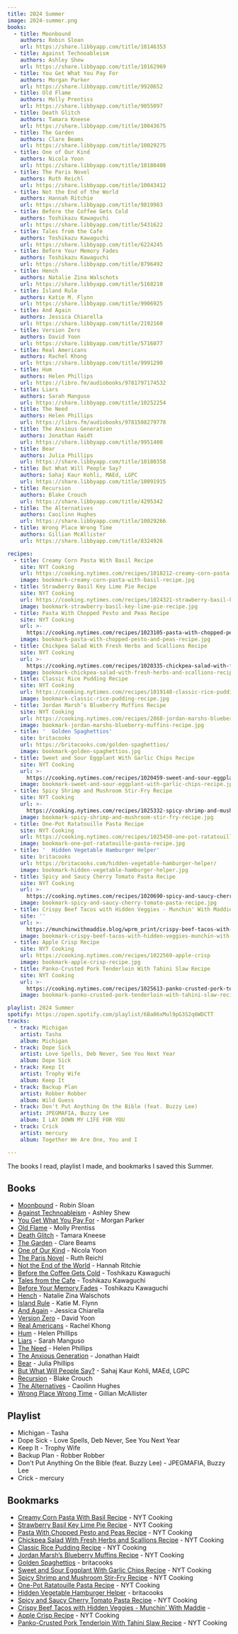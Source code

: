 ```yaml
---
title: 2024 Summer
image: 2024-summer.png
books:
  - title: Moonbound
    authors: Robin Sloan
    url: https://share.libbyapp.com/title/10146353
  - title: Against Technoableism
    authors: Ashley Shew
    url: https://share.libbyapp.com/title/10162969
  - title: You Get What You Pay For
    authors: Morgan Parker
    url: https://share.libbyapp.com/title/9920652
  - title: Old Flame
    authors: Molly Prentiss
    url: https://share.libbyapp.com/title/9055097
  - title: Death Glitch
    authors: Tamara Kneese
    url: https://share.libbyapp.com/title/10043675
  - title: The Garden
    authors: Clare Beams
    url: https://share.libbyapp.com/title/10029275
  - title: One of Our Kind
    authors: Nicola Yoon
    url: https://share.libbyapp.com/title/10180408
  - title: The Paris Novel
    authors: Ruth Reichl
    url: https://share.libbyapp.com/title/10043412
  - title: Not the End of the World
    authors: Hannah Ritchie
    url: https://share.libbyapp.com/title/9819983
  - title: Before the Coffee Gets Cold
    authors: Toshikazu Kawaguchi
    url: https://share.libbyapp.com/title/5431622
  - title: Tales from the Cafe
    authors: Toshikazu Kawaguchi
    url: https://share.libbyapp.com/title/6224245
  - title: Before Your Memory Fades
    authors: Toshikazu Kawaguchi
    url: https://share.libbyapp.com/title/8796492
  - title: Hench
    authors: Natalie Zina Walschots
    url: https://share.libbyapp.com/title/5168210
  - title: Island Rule
    authors: Katie M. Flynn
    url: https://share.libbyapp.com/title/9906925
  - title: And Again
    authors: Jessica Chiarella
    url: https://share.libbyapp.com/title/2192160
  - title: Version Zero
    authors: David Yoon
    url: https://share.libbyapp.com/title/5716077
  - title: Real Americans
    authors: Rachel Khong
    url: https://share.libbyapp.com/title/9991290
  - title: Hum
    authors: Helen Phillips
    url: https://libro.fm/audiobooks/9781797174532
  - title: Liars
    authors: Sarah Manguso
    url: https://share.libbyapp.com/title/10252254
  - title: The Need
    authors: Helen Phillips
    url: https://libro.fm/audiobooks/9781508279778
  - title: The Anxious Generation
    authors: Jonathan Haidt
    url: https://share.libbyapp.com/title/9951400
  - title: Bear
    authors: Julia Phillips
    url: https://share.libbyapp.com/title/10180358
  - title: But What Will People Say?
    authors: Sahaj Kaur Kohli, MAEd, LGPC
    url: https://share.libbyapp.com/title/10091915
  - title: Recursion
    authors: Blake Crouch
    url: https://share.libbyapp.com/title/4295342
  - title: The Alternatives
    authors: Caoilinn Hughes
    url: https://share.libbyapp.com/title/10029266
  - title: Wrong Place Wrong Time
    authors: Gillian McAllister
    url: https://share.libbyapp.com/title/8324926

recipes:
  - title: Creamy Corn Pasta With Basil Recipe
    site: NYT Cooking
    url: https://cooking.nytimes.com/recipes/1018212-creamy-corn-pasta-with-basil
    image: bookmark-creamy-corn-pasta-with-basil-recipe.jpg
  - title: Strawberry Basil Key Lime Pie Recipe
    site: NYT Cooking
    url: https://cooking.nytimes.com/recipes/1024321-strawberry-basil-key-lime-pie
    image: bookmark-strawberry-basil-key-lime-pie-recipe.jpg
  - title: Pasta With Chopped Pesto and Peas Recipe
    site: NYT Cooking
    url: >-
      https://cooking.nytimes.com/recipes/1023105-pasta-with-chopped-pesto-and-peas
    image: bookmark-pasta-with-chopped-pesto-and-peas-recipe.jpg
  - title: Chickpea Salad With Fresh Herbs and Scallions Recipe
    site: NYT Cooking
    url: >-
      https://cooking.nytimes.com/recipes/1020335-chickpea-salad-with-fresh-herbs-and-scallions
    image: bookmark-chickpea-salad-with-fresh-herbs-and-scallions-recipe.jpg
  - title: Classic Rice Pudding Recipe
    site: NYT Cooking
    url: https://cooking.nytimes.com/recipes/1019148-classic-rice-pudding
    image: bookmark-classic-rice-pudding-recipe.jpg
  - title: Jordan Marsh’s Blueberry Muffins Recipe
    site: NYT Cooking
    url: https://cooking.nytimes.com/recipes/2868-jordan-marshs-blueberry-muffins
    image: bookmark-jordan-marshs-blueberry-muffins-recipe.jpg
  - title: '  Golden Spaghettios'
    site: britacooks
    url: https://britacooks.com/golden-spaghettios/
    image: bookmark-golden-spaghettios.jpg
  - title: Sweet and Sour Eggplant With Garlic Chips Recipe
    site: NYT Cooking
    url: >-
      https://cooking.nytimes.com/recipes/1020459-sweet-and-sour-eggplant-with-garlic-chips
    image: bookmark-sweet-and-sour-eggplant-with-garlic-chips-recipe.jpg
  - title: Spicy Shrimp and Mushroom Stir-Fry Recipe
    site: NYT Cooking
    url: >-
      https://cooking.nytimes.com/recipes/1025332-spicy-shrimp-and-mushroom-stir-fry
    image: bookmark-spicy-shrimp-and-mushroom-stir-fry-recipe.jpg
  - title: One-Pot Ratatouille Pasta Recipe
    site: NYT Cooking
    url: https://cooking.nytimes.com/recipes/1025450-one-pot-ratatouille-pasta
    image: bookmark-one-pot-ratatouille-pasta-recipe.jpg
  - title: '  Hidden Vegetable Hamburger Helper'
    site: britacooks
    url: https://britacooks.com/hidden-vegetable-hamburger-helper/
    image: bookmark-hidden-vegetable-hamburger-helper.jpg
  - title: Spicy and Saucy Cherry Tomato Pasta Recipe
    site: NYT Cooking
    url: >-
      https://cooking.nytimes.com/recipes/1020690-spicy-and-saucy-cherry-tomato-pasta
    image: bookmark-spicy-and-saucy-cherry-tomato-pasta-recipe.jpg
  - title: Crispy Beef Tacos with Hidden Veggies - Munchin' With Maddie
    site: ''
    url: >-
      https://munchinwithmaddie.blog/wprm_print/crispy-beef-tacos-with-hidden-veggies
    image: bookmark-crispy-beef-tacos-with-hidden-veggies-munchin-with-maddie.jpg
  - title: Apple Crisp Recipe
    site: NYT Cooking
    url: https://cooking.nytimes.com/recipes/1022569-apple-crisp
    image: bookmark-apple-crisp-recipe.jpg
  - title: Panko-Crusted Pork Tenderloin With Tahini Slaw Recipe
    site: NYT Cooking
    url: >-
      https://cooking.nytimes.com/recipes/1025613-panko-crusted-pork-tenderloin-with-tahini-slaw
    image: bookmark-panko-crusted-pork-tenderloin-with-tahini-slaw-recipe.jpg

playlist: 2024 Summer
spotify: https://open.spotify.com/playlist/6Ba06xMul9pG3S2q6WDCTT
tracks:
  - track: Michigan
    artist: Tasha
    album: Michigan
  - track: Dope Sick
    artist: Love Spells, Deb Never, See You Next Year
    album: Dope Sick
  - track: Keep It
    artist: Trophy Wife
    album: Keep It
  - track: Backup Plan
    artist: Robber Robber
    album: Wild Guess
  - track: Don't Put Anything On the Bible (feat. Buzzy Lee)
    artist: JPEGMAFIA, Buzzy Lee
    album: I LAY DOWN MY LIFE FOR YOU
  - track: Crick
    artist: mercury
    album: Together We Are One, You and I

---
```


The books I read, playlist I made, and bookmarks I saved this Summer.

## Books

- [Moonbound](https://share.libbyapp.com/title/10146353) - Robin Sloan
- [Against Technoableism](https://share.libbyapp.com/title/10162969) - Ashley Shew
- [You Get What You Pay For](https://share.libbyapp.com/title/9920652) - Morgan Parker
- [Old Flame](https://share.libbyapp.com/title/9055097) - Molly Prentiss
- [Death Glitch](https://share.libbyapp.com/title/10043675) - Tamara Kneese
- [The Garden](https://share.libbyapp.com/title/10029275) - Clare Beams
- [One of Our Kind](https://share.libbyapp.com/title/10180408) - Nicola Yoon
- [The Paris Novel](https://share.libbyapp.com/title/10043412) - Ruth Reichl
- [Not the End of the World](https://share.libbyapp.com/title/9819983) - Hannah Ritchie
- [Before the Coffee Gets Cold](https://share.libbyapp.com/title/5431622) - Toshikazu Kawaguchi
- [Tales from the Cafe](https://share.libbyapp.com/title/6224245) - Toshikazu Kawaguchi
- [Before Your Memory Fades](https://share.libbyapp.com/title/8796492) - Toshikazu Kawaguchi
- [Hench](https://share.libbyapp.com/title/5168210) - Natalie Zina Walschots
- [Island Rule](https://share.libbyapp.com/title/9906925) - Katie M. Flynn
- [And Again](https://share.libbyapp.com/title/2192160) - Jessica Chiarella
- [Version Zero](https://share.libbyapp.com/title/5716077) - David Yoon
- [Real Americans](https://share.libbyapp.com/title/9991290) - Rachel Khong
- [Hum](https://libro.fm/audiobooks/9781797174532) - Helen Phillips
- [Liars](https://share.libbyapp.com/title/10252254) - Sarah Manguso
- [The Need](https://libro.fm/audiobooks/9781508279778) - Helen Phillips
- [The Anxious Generation](https://share.libbyapp.com/title/9951400) - Jonathan Haidt
- [Bear](https://share.libbyapp.com/title/10180358) - Julia Phillips
- [But What Will People Say?](https://share.libbyapp.com/title/10091915) - Sahaj Kaur Kohli, MAEd, LGPC
- [Recursion](https://share.libbyapp.com/title/4295342) - Blake Crouch
- [The Alternatives](https://share.libbyapp.com/title/10029266) - Caoilinn Hughes
- [Wrong Place Wrong Time](https://share.libbyapp.com/title/8324926) - Gillian McAllister

## Playlist

- Michigan - Tasha
- Dope Sick - Love Spells, Deb Never, See You Next Year
- Keep It - Trophy Wife
- Backup Plan - Robber Robber
- Don't Put Anything On the Bible (feat. Buzzy Lee) - JPEGMAFIA, Buzzy Lee
- Crick - mercury

## Bookmarks

- [Creamy Corn Pasta With Basil Recipe](https://cooking.nytimes.com/recipes/1018212-creamy-corn-pasta-with-basil) - NYT Cooking
- [Strawberry Basil Key Lime Pie Recipe](https://cooking.nytimes.com/recipes/1024321-strawberry-basil-key-lime-pie) - NYT Cooking
- [Pasta With Chopped Pesto and Peas Recipe](https://cooking.nytimes.com/recipes/1023105-pasta-with-chopped-pesto-and-peas) - NYT Cooking
- [Chickpea Salad With Fresh Herbs and Scallions Recipe](https://cooking.nytimes.com/recipes/1020335-chickpea-salad-with-fresh-herbs-and-scallions) - NYT Cooking
- [Classic Rice Pudding Recipe](https://cooking.nytimes.com/recipes/1019148-classic-rice-pudding) - NYT Cooking
- [Jordan Marsh’s Blueberry Muffins Recipe](https://cooking.nytimes.com/recipes/2868-jordan-marshs-blueberry-muffins) - NYT Cooking
- [  Golden Spaghettios](https://britacooks.com/golden-spaghettios/) - britacooks
- [Sweet and Sour Eggplant With Garlic Chips Recipe](https://cooking.nytimes.com/recipes/1020459-sweet-and-sour-eggplant-with-garlic-chips) - NYT Cooking
- [Spicy Shrimp and Mushroom Stir-Fry Recipe](https://cooking.nytimes.com/recipes/1025332-spicy-shrimp-and-mushroom-stir-fry) - NYT Cooking
- [One-Pot Ratatouille Pasta Recipe](https://cooking.nytimes.com/recipes/1025450-one-pot-ratatouille-pasta) - NYT Cooking
- [  Hidden Vegetable Hamburger Helper](https://britacooks.com/hidden-vegetable-hamburger-helper/) - britacooks
- [Spicy and Saucy Cherry Tomato Pasta Recipe](https://cooking.nytimes.com/recipes/1020690-spicy-and-saucy-cherry-tomato-pasta) - NYT Cooking
- [Crispy Beef Tacos with Hidden Veggies - Munchin' With Maddie](https://munchinwithmaddie.blog/wprm_print/crispy-beef-tacos-with-hidden-veggies) - 
- [Apple Crisp Recipe](https://cooking.nytimes.com/recipes/1022569-apple-crisp) - NYT Cooking
- [Panko-Crusted Pork Tenderloin With Tahini Slaw Recipe](https://cooking.nytimes.com/recipes/1025613-panko-crusted-pork-tenderloin-with-tahini-slaw) - NYT Cooking
